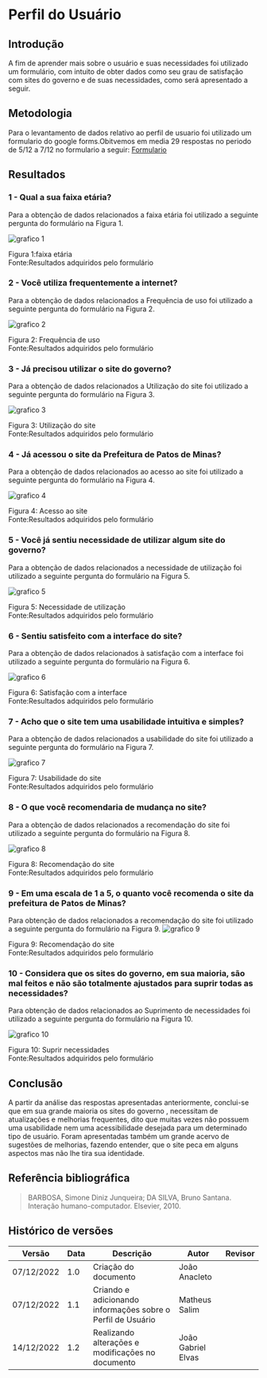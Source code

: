 # Perfil do Usuário

## Introdução

A fim de aprender mais sobre o usuário e suas necessidades foi utilizado um formulário, com intuito de obter dados como seu grau de satisfação com sites do governo e de suas necessidades, como será apresentado a seguir.

## Metodologia

Para o levantamento de dados relativo ao perfil de usuario foi utilizado um formulario do google forms.Obitvemos em media 29 respostas no periodo de 5/12 a 7/12 no formulario a seguir: [Formulario](https://docs.google.com/forms/d/e/1FAIpQLSenSpFj_bBkKLr32BrTAirCS5a3Rz3_D7YYgUM0jT2sJtRd5A/viewform)

## Resultados

### 1 - Qual a sua faixa etária?

Para a obtenção de dados relacionados a faixa etária foi utilizado a seguinte pergunta do formulário na Figura 1.

![grafico 1](./graficos/1.png)

Figura 1:faixa etária
<br>Fonte:Resultados adquiridos pelo formulário

### 2 - Você utiliza frequentemente a internet?

Para a obtenção de dados relacionados a Frequência de uso foi utilizado a seguinte pergunta do formulário na Figura 2.

![grafico 2](./graficos/2.png)

Figura 2: Frequência de uso
<br>Fonte:Resultados adquiridos pelo formulário

### 3 - Já precisou utilizar o site do governo?

Para a obtenção de dados relacionados a Utilização do site foi utilizado a seguinte pergunta do formulário na Figura 3.

![grafico 3](./graficos/3.png)

Figura 3: Utilização do site
<br>Fonte:Resultados adquiridos pelo formulário

### 4 - Já acessou o site da Prefeitura de Patos de Minas?

Para a obtenção de dados relacionados ao acesso ao site foi utilizado a seguinte pergunta do formulário na Figura 4.

![grafico 4](./graficos/4.png)

Figura 4: Acesso ao site
<br>Fonte:Resultados adquiridos pelo formulário

### 5 - Você já sentiu necessidade de utilizar algum site do governo?

Para a obtenção de dados relacionados a necessidade de utilização foi utilizado a seguinte pergunta do formulário na Figura 5.

![grafico 5](./graficos/5.png)

Figura 5: Necessidade de utilização
<br>Fonte:Resultados adquiridos pelo formulário

### 6 - Sentiu satisfeito com a interface do site?

Para a obtenção de dados relacionados à satisfação com a interface foi utilizado a seguinte pergunta do formulário na Figura 6.

![grafico 6](./graficos/6.png)

Figura 6: Satisfação com a interface
<br>Fonte:Resultados adquiridos pelo formulário

### 7 - Acho que o site tem uma usabilidade intuitiva e simples?

Para a obtenção de dados relacionados a usabilidade do site foi utilizado a seguinte pergunta do formulário na Figura 7.

![grafico 7](./graficos/7.png)

Figura 7: Usabilidade do site
<br>Fonte:Resultados adquiridos pelo formulário

### 8 - O que você recomendaria de mudança no site?

Para a obtenção de dados relacionados a recomendação do site foi utilizado a seguinte pergunta do formulário na Figura 8.

![grafico 8](./graficos/8.png)

Figura 8: Recomendação do site
<br>Fonte:Resultados adquiridos pelo formulário

### 9 - Em uma escala de 1 a 5, o quanto você recomenda o site da prefeitura de Patos de Minas?

Para obtenção de dados relacionados a recomendação do site foi utilizado a seguinte pergunta do formulário na Figura 9.
![grafico 9](./graficos/9.png)

Figura 9: Recomendação do site
<br>Fonte:Resultados adquiridos pelo formulário

### 10 - Considera que os sites do governo, em sua maioria, são mal feitos e não são totalmente ajustados para suprir todas as necessidades?

Para obtenção de dados relacionados ao Suprimento de necessidades foi utilizado a seguinte pergunta do formulário na Figura 10.

![grafico 10](./graficos/10.png)

Figura 10: Suprir necessidades
<br>Fonte:Resultados adquiridos pelo formulário

## Conclusão

A partir da análise das respostas apresentadas anteriormente, conclui-se que em sua grande maioria os sites do governo , necessitam de atualizações e melhorias frequentes, dito que muitas vezes não possuem uma usabilidade nem uma acessibilidade desejada para um determinado tipo de usuário. Foram apresentadas também um grande acervo de sugestões de melhorias, fazendo entender, que o site peca em alguns aspectos mas não lhe tira sua identidade.

## Referência bibliográfica

> BARBOSA, Simone Diniz Junqueira; DA SILVA, Bruno Santana. Interação humano-computador. Elsevier, 2010.

## Histórico de versões

| Versão     | Data   | Descrição                                                   | Autor              | Revisor             |
| ---------- | ------ | ----------------------------------------------------------- | ------------------ | ------------------- |
| 07/12/2022 | 1.0    | Criação do documento                                        | João Anacleto      |                     |
| 07/12/2022 | 1.1    | Criando e adicionando informações sobre o Perfil de Usuário | Matheus Salim      |                     |
| 14/12/2022 | 1.2    | Realizando alteraçōes e modificaçōes no documento           | João Gabriel Elvas |                     |

